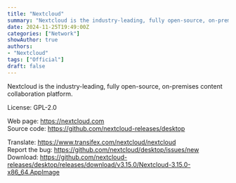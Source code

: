```yaml
---
title: "Nextcloud"
summary: "Nextcloud is the industry-leading, fully open-source, on-premises content collaboration platform."
date: 2024-11-25T19:49:00Z
categories: ["Network"]
showAuthor: true
authors:
- "Nextcloud"
tags: ["Official"]
draft: false
---
```


Nextcloud is the industry-leading, fully open-source, on-premises content collaboration platform.

License: GPL-2.0

Web page: <https://nextcloud.com>  
Source code: <https://github.com/nextcloud-releases/desktop>

Translate: <https://www.transifex.com/nextcloud/nextcloud>  
Report the bug: <https://github.com/nextcloud/desktop/issues/new>  
Download: <https://github.com/nextcloud-releases/desktop/releases/download/v3.15.0/Nextcloud-3.15.0-x86_64.AppImage>
